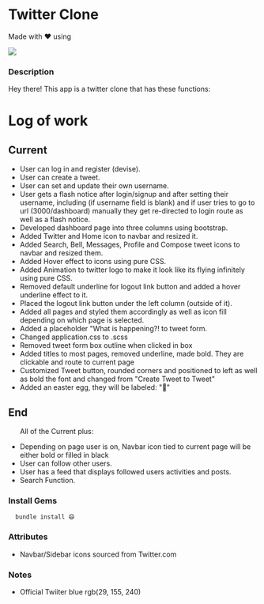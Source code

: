 # Twitter Clone
Made with ❤️ using 

  <a href="https://skillicons.dev">
    <img src="https://skillicons.dev/icons?i=html,css,scss,ruby,rails" />
  </a>

### Description
Hey there! This app is a twitter clone that has these functions:


# Log of work

## Current
<ul>
  <li>User can log in and register (devise).</li>
  <li>User can create a tweet.</li>
  <li>User can set and update their own username.</li>
  <li>User gets a flash notice after login/signup and after setting their username, including (if username field is blank) and if user tries to go to url (3000/dashboard) manually they get re-directed to login route as well as a flash notice.</li>
  <li>Developed dashboard page into three columns using bootstrap.</li>
  <li>Added Twitter and Home icon to navbar and resized it.</li>
  <li>Added Search, Bell, Messages, Profile and Compose tweet icons to navbar and resized them.</li>
  <li>Added Hover effect to icons using pure CSS.</li>
  <li>Added Animation to twitter logo to make it look like its flying infinitely using pure CSS.</li>
  <li>Removed default underline for logout link button and added a hover underline effect to it.</li>
  <li>Placed the logout link button under the left column (outside of it).</li>
  <li>Added all pages and styled them accordingly as well as icon fill depending on which page is selected.</li>
  <li>Added a placeholder "What is happening?! to tweet form.</li>
  <li>Changed application.css to .scss</li>
  <li>Removed tweet form box outline when clicked in box</li>
  <li>Added titles to most pages, removed underline, made bold. They are clickable and route to current page</li>
  <li>Customized Tweet button, rounded corners and positioned to left as well as bold the font and changed from "Create Tweet to Tweet"</li>
  <li>Added an easter egg, they will be labeled: "🥚" </li>
</ul>

## End 
<ul>
<p>All of the Current plus:</p>
  <li>Depending on page user is on, Navbar icon tied to current page will be either bold or filled in black</li> 
  <li>User can follow other users.</li>
  <li>User has a feed that displays followed users activities and posts.</li>
  <li>Search Function.</li>
</ul>


### Install Gems

```
  bundle install 😄
```


### Attributes 
<ul>
  <li>Navbar/Sidebar icons sourced from Twitter.com</li>
</ul>


### Notes
<ul>  
  <li>Official Twiiter blue rgb(29, 155, 240)</li>
</ul>
